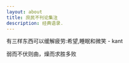 ```yaml
---
layout: about
title: 庶民不刊论集注
description: 经典语录.
---
```


有三样东西可以缓解疲劳:希望,睡眠和微笑 - kant

弱而不伏则曲，燥而求胜多败
